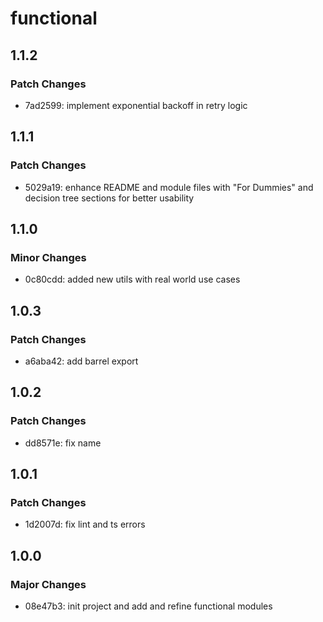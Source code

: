 # functional

## 1.1.2

### Patch Changes

- 7ad2599: implement exponential backoff in retry logic

## 1.1.1

### Patch Changes

- 5029a19: enhance README and module files with "For Dummies" and decision tree sections for better usability

## 1.1.0

### Minor Changes

- 0c80cdd: added new utils with real world use cases

## 1.0.3

### Patch Changes

- a6aba42: add barrel export

## 1.0.2

### Patch Changes

- dd8571e: fix name

## 1.0.1

### Patch Changes

- 1d2007d: fix lint and ts errors

## 1.0.0

### Major Changes

- 08e47b3: init project and add and refine functional modules
